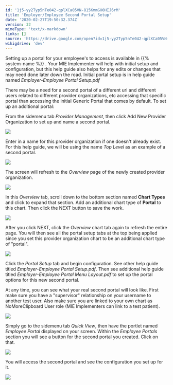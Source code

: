 ```yaml
---
id: '1j5-yy2Typ5nTe042-qplXCa05VN-815KmmGH0HIJ6rM'
title: 'Employer/Employee Second Portal Setup'
date: '2020-02-27T19:50:32.374Z'
version: 32
mimeType: 'text/x-markdown'
links: []
source: 'https://drive.google.com/open?id=1j5-yy2Typ5nTe042-qplXCa05VN-815KmmGH0HIJ6rM'
wikigdrive: 'dev'
---
```

Setting up a portal for your employee's to access is available in {{% system-name %}} . Your MIE Implementer will help with initial setup and configuration, but this help guide also helps for any edits or changes that may need done later down the road. Initial portal setup is in help guide named *Employer-Employee Portal Setup.pdf*

There may be a need for a second portal of a different url and different users related to different provider organizations, etc accessing that specific portal than accessing the initial Generic Portal that comes by default. To set up an additional portal:

From the sidemenu tab *Provider Management*, then click Add New Provider Organization to set up and name a second portal.

![](../employer-employee-second-portal-setup.assets/f6ab23010cb29c47fa51bb470bc8d43d.png)

Enter in a name for this provider organization if one doesn't already exist. For this help guide, we will be using the name *Top Level* as an example of a second portal.

![](../employer-employee-second-portal-setup.assets/91b7317710429196b66fc4e1664248bb.png)

The screen will refresh to the *Overview* page of the newly created provider organization.

![](../employer-employee-second-portal-setup.assets/ced117acc6c88c6ab988e7b39b524698.png)

In this *Overview* tab, scroll down to the bottom section named **Chart Types** and click to expand that section. Add an additional chart type of **Portal** to this chart. Then click the NEXT button to save the work.

![](../employer-employee-second-portal-setup.assets/963024774e0fad888043b26899baad19.png)

After you click NEXT, click the *Overview* chart tab again to refresh the entire page. You will then see all the portal setup tabs at the top being applied since you set this provider organization chart to be an additional chart type of "portal".

![](../employer-employee-second-portal-setup.assets/ef67960eb0304f6cf7c738704acd0dff.png)

Click the *Portal Setup* tab and begin configuration. See other help guide titled *Employer-Employee Portal Setup.pdf*. Then see additional help guide titled *Employer-Employee Portal Menu Layout.pdf* to set up the portal options for this new second portal.

At any time, you can see what your real second portal will look like. First make sure you have a "supervisor" relationship on your username to another test user. Also make sure you are linked to your own chart as NoMoreClipboard User role (MIE Implementers can link to a test patient).

![](../employer-employee-second-portal-setup.assets/ca79fc78f317bfa079f4d2ee92aaf748.png)

Simply go to the sidemenu tab *Quick View*, then have the portlet named *Employee Portal* displayed on your screen. Within the *Employee Portals* section you will see a button for the second portal you created. Click on that.

![](../employer-employee-second-portal-setup.assets/030920886fa1793b338953174daa9a8d.png)

You will access the second portal and see the configuration you set up for it.

![](../employer-employee-second-portal-setup.assets/7a2657a02bd3217e4b7f76030fa764ef.png)
